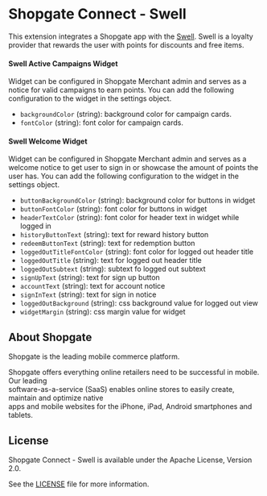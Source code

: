 # Shopgate Connect - Swell

This extension integrates a Shopgate app with the [Swell](https://www.swellrewards.com/). Swell is a loyalty provider that rewards the user with points for discounts and free items.

#### Swell Active Campaigns Widget
Widget can be configured in Shopgate Merchant admin and serves as a notice for valid campaigns to earn points. You can add the following configuration to the widget in the settings object.
- `backgroundColor` (string): background color for campaign cards.
- `fontColor` (string): font color for campaign cards.

#### Swell Welcome Widget
Widget can be configured in Shopgate Merchant admin and serves as a welcome notice to get user to sign in or showcase the amount of points the user has. You can add the following configuration to the widget in the settings object.
- `buttonBackgroundColor` (string): background color for buttons in widget
- `buttonFontColor` (string): font color for buttons in widget
- `headerTextColor` (string): font color for header text in widget while logged in
- `historyButtonText` (string): text for reward history button
- `redeemButtonText` (string): text for redemption button
- `loggedOutTitleFontColor` (string): font color for logged out header title
- `loggedOutTitle` (string): text for logged out header title
- `loggedOutSubtext` (string): subtext fo logged out subtext
- `signUpText` (string): text for sign up button
- `accountText` (string): text for account notice
- `signInText` (string): text for sign in notice
- `loggedOutBackground` (string): css background value for logged out view
- `widgetMargin` (string): css margin value for widget

## About Shopgate	

Shopgate is the leading mobile commerce platform.	

Shopgate offers everything online retailers need to be successful in mobile. Our leading	
software-as-a-service (SaaS) enables online stores to easily create, maintain and optimize native	
apps and mobile websites for the iPhone, iPad, Android smartphones and tablets.	

## License	

Shopgate Connect - Swell is available under the Apache License, Version 2.0.	

See the [LICENSE](./LICENSE) file for more information.
